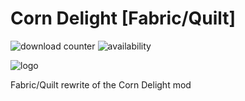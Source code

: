 # Corn Delight [Fabric/Quilt]
![download counter](https://cf.way2muchnoise.eu/full_899614_downloads.svg) 
![availability](https://cf.way2muchnoise.eu/versions/899614_all.svg)

![logo](https://github.com/KreloX/CornDelight/assets/31541291/f3b9a6d3-7904-418f-86c9-c993db1b37eb)

Fabric/Quilt rewrite of the Corn Delight mod

